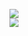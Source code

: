 [![](https://img.shields.io/badge/Made%20With-Github%20Spray-lightgrey.svg?style=for-the-badge&logo=github)](https://github.com/Annihil/github-spray#27412)  
[![](https://i.imgur.com/2DrTn0Z.gif)](https://github.com/Annihil/github-spray)